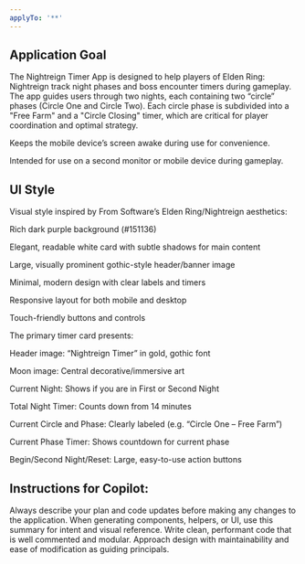 ```yaml
---
applyTo: '**'
---
```

## Application Goal
The Nightreign Timer App is designed to help players of Elden Ring: Nightreign track night phases and boss encounter timers during gameplay. The app guides users through two nights, each containing two “circle” phases (Circle One and Circle Two). Each circle phase is subdivided into a "Free Farm" and a "Circle Closing" timer, which are critical for player coordination and optimal strategy.

Keeps the mobile device’s screen awake during use for convenience.

Intended for use on a second monitor or mobile device during gameplay.

## UI Style
Visual style inspired by From Software’s Elden Ring/Nightreign aesthetics:

Rich dark purple background (#151136)

Elegant, readable white card with subtle shadows for main content

Large, visually prominent gothic-style header/banner image

Minimal, modern design with clear labels and timers

Responsive layout for both mobile and desktop

Touch-friendly buttons and controls

The primary timer card presents:

Header image: “Nightreign Timer” in gold, gothic font

Moon image: Central decorative/immersive art

Current Night: Shows if you are in First or Second Night

Total Night Timer: Counts down from 14 minutes

Current Circle and Phase: Clearly labeled (e.g. “Circle One – Free Farm”)

Current Phase Timer: Shows countdown for current phase

Begin/Second Night/Reset: Large, easy-to-use action buttons

## Instructions for Copilot:
Always describe your plan and code updates before making any changes to the application.
When generating components, helpers, or UI, use this summary for intent and visual reference. Write clean, performant code that is well commented and modular.
Approach design with maintainability and ease of modification as guiding principals. 